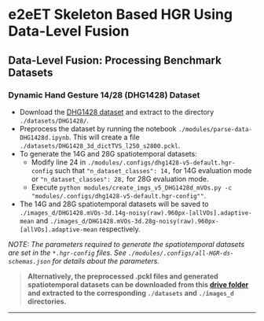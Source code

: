 # e2eET Skeleton Based HGR Using Data-Level Fusion

## Data-Level Fusion: Processing Benchmark Datasets

### **Dynamic Hand Gesture 14/28 (DHG1428) Dataset**
   - Download the [DHG1428 dataset](http://www-rech.telecom-lille.fr/DHGdataset/) and extract to the directory `./datasets/DHG1428/`.
   - Preprocess the dataset by running the notebook `./modules/parse-data-DHG1428d.ipynb`. This will create a file `./datasets/DHG1428_3d_dictTVS_l250_s2800.pckl`.
   - To generate the 14G and 28G spatiotemporal datasets:
      - Modify line 24 in `./modules/.configs/dhg1428-v5-default.hgr-config` such that `"n_dataset_classes": 14,` for 14G evaluation mode or `"n_dataset_classes": 28,` for 28G evaluation mode.
      - Execute `python modules/create_imgs_v5_DHG1428d_mVOs.py -c "modules/.configs/dhg1428-v5-default.hgr-config""`.
   -  The 14G and 28G spatiotemporal datasets will be saved to `./images_d/DHG1428.mVOs-3d.14g-noisy(raw).960px-[allVOs].adaptive-mean` and `./images_d/DHG1428.mVOs-3d.28g-noisy(raw).960px-[allVOs].adaptive-mean` respectively.

*NOTE: The parameters required to generate the spatiotemporal datasets are set in the `*.hgr-config` files. See `./modules/.configs/all-HGR-ds-schemas.json` for details about the parameters.*

> **Alternatively, the preprocessed .pckl files and generated spatiotemporal datasets can be downloaded from this [drive folder](https://drive.google.com/drive/u/0/folders/1BvoxkRDBK86A3_oNdQrnC8TLvp4l0W9x) and extracted to the corresponding `./datasets` and `./images_d` directories.**

<hr>
